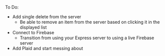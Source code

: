 To Do:

- Add single delete from the server
    - Be able to remove an item from the server based on clicking it in the displayed list
- Connect to Firebase
    - Transition from using your Express server to using a live Firebase server
- Add Plaid and start messing about